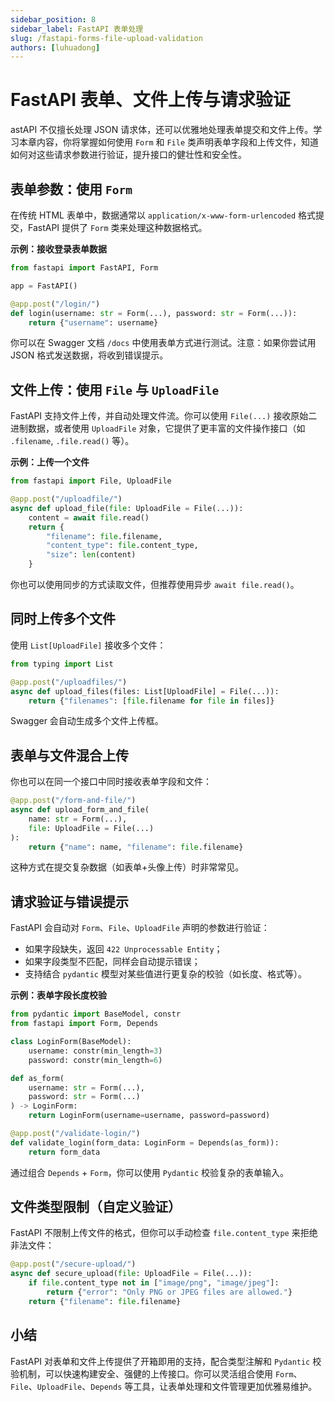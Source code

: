 ```yaml
---
sidebar_position: 8
sidebar_label: FastAPI 表单处理
slug: /fastapi-forms-file-upload-validation
authors: [luhuadong]
---
```


# FastAPI 表单、文件上传与请求验证

astAPI 不仅擅长处理 JSON 请求体，还可以优雅地处理表单提交和文件上传。学习本章内容，你将掌握如何使用 `Form` 和 `File` 类声明表单字段和上传文件，知道如何对这些请求参数进行验证，提升接口的健壮性和安全性。



## 表单参数：使用 `Form`

在传统 HTML 表单中，数据通常以 `application/x-www-form-urlencoded` 格式提交，FastAPI 提供了 `Form` 类来处理这种数据格式。

**示例：接收登录表单数据**

```python showLineNumbers
from fastapi import FastAPI, Form

app = FastAPI()

@app.post("/login/")
def login(username: str = Form(...), password: str = Form(...)):
    return {"username": username}
```

你可以在 Swagger 文档 `/docs` 中使用表单方式进行测试。注意：如果你尝试用 JSON 格式发送数据，将收到错误提示。



## 文件上传：使用 `File` 与 `UploadFile`

FastAPI 支持文件上传，并自动处理文件流。你可以使用 `File(...)` 接收原始二进制数据，或者使用 `UploadFile` 对象，它提供了更丰富的文件操作接口（如 `.filename`, `.file.read()` 等）。

**示例：上传一个文件**

```python showLineNumbers
from fastapi import File, UploadFile

@app.post("/uploadfile/")
async def upload_file(file: UploadFile = File(...)):
    content = await file.read()
    return {
        "filename": file.filename,
        "content_type": file.content_type,
        "size": len(content)
    }
```

你也可以使用同步的方式读取文件，但推荐使用异步 `await file.read()`。



## 同时上传多个文件

使用 `List[UploadFile]` 接收多个文件：

```python showLineNumbers
from typing import List

@app.post("/uploadfiles/")
async def upload_files(files: List[UploadFile] = File(...)):
    return {"filenames": [file.filename for file in files]}
```

Swagger 会自动生成多个文件上传框。



## 表单与文件混合上传

你也可以在同一个接口中同时接收表单字段和文件：

```python showLineNumbers
@app.post("/form-and-file/")
async def upload_form_and_file(
    name: str = Form(...),
    file: UploadFile = File(...)
):
    return {"name": name, "filename": file.filename}
```

这种方式在提交复杂数据（如表单+头像上传）时非常常见。



## 请求验证与错误提示

FastAPI 会自动对 `Form`、`File`、`UploadFile` 声明的参数进行验证：

- 如果字段缺失，返回 `422 Unprocessable Entity`；
- 如果字段类型不匹配，同样会自动提示错误；
- 支持结合 `pydantic` 模型对某些值进行更复杂的校验（如长度、格式等）。

**示例：表单字段长度校验**

```python showLineNumbers
from pydantic import BaseModel, constr
from fastapi import Form, Depends

class LoginForm(BaseModel):
    username: constr(min_length=3)
    password: constr(min_length=6)

def as_form(
    username: str = Form(...),
    password: str = Form(...)
) -> LoginForm:
    return LoginForm(username=username, password=password)

@app.post("/validate-login/")
def validate_login(form_data: LoginForm = Depends(as_form)):
    return form_data
```

通过组合 `Depends` + `Form`，你可以使用 `Pydantic` 校验复杂的表单输入。



## 文件类型限制（自定义验证）

FastAPI 不限制上传文件的格式，但你可以手动检查 `file.content_type` 来拒绝非法文件：

```python showLineNumbers
@app.post("/secure-upload/")
async def secure_upload(file: UploadFile = File(...)):
    if file.content_type not in ["image/png", "image/jpeg"]:
        return {"error": "Only PNG or JPEG files are allowed."}
    return {"filename": file.filename}
```



## 小结

FastAPI 对表单和文件上传提供了开箱即用的支持，配合类型注解和 `Pydantic` 校验机制，可以快速构建安全、强健的上传接口。你可以灵活组合使用 `Form`、`File`、`UploadFile`、`Depends` 等工具，让表单处理和文件管理更加优雅易维护。
